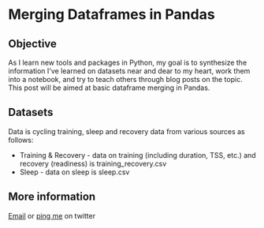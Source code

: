 # Merging Dataframes in Pandas

## Objective
As I learn new tools and packages in Python, my goal is to synthesize the information I've learned on datasets near and dear to my heart, work them into a notebook, and try to teach others through blog posts on the topic. This post will be aimed at basic dataframe merging in Pandas.

## Datasets 
Data is cycling training, sleep and recovery data from various sources as follows:
- Training & Recovery - data on training (including duration, TSS, etc.) and recovery (readiness) is training_recovery.csv
- Sleep - data on sleep is sleep.csv

## More information
[Email](joelmsherman@gmail.com) or [ping me](https://twitter.com/JMSAnalytics) on twitter
